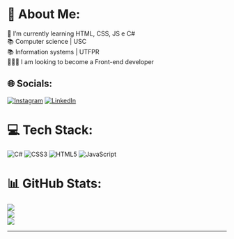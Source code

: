 # 💫 About Me:
🌱 I’m currently learning HTML, CSS, JS e C#<br>📚 Computer science | USC <br>📚 Information systems | UTFPR<br>👩🏻‍💻 I am looking to become a Front-end developer


## 🌐 Socials:
[![Instagram](https://img.shields.io/badge/Instagram-%23E4405F.svg?logo=Instagram&logoColor=white)](https://instagram.com/https://www.instagram.com/maahbatistaa_/) [![LinkedIn](https://img.shields.io/badge/LinkedIn-%230077B5.svg?logo=linkedin&logoColor=white)](https://linkedin.com/in/https://www.linkedin.com/in/mariana-batista-b471441b7/) 

# 💻 Tech Stack:
![C#](https://img.shields.io/badge/c%23-%23239120.svg?style=for-the-badge&logo=c-sharp&logoColor=white) ![CSS3](https://img.shields.io/badge/css3-%231572B6.svg?style=for-the-badge&logo=css3&logoColor=white) ![HTML5](https://img.shields.io/badge/html5-%23E34F26.svg?style=for-the-badge&logo=html5&logoColor=white) ![JavaScript](https://img.shields.io/badge/javascript-%23323330.svg?style=for-the-badge&logo=javascript&logoColor=%23F7DF1E)
# 📊 GitHub Stats:
![](https://github-readme-stats.vercel.app/api?username=MaahBatistaa&theme=dark&hide_border=false&include_all_commits=false&count_private=false)<br/>
![](https://github-readme-streak-stats.herokuapp.com/?user=MaahBatistaa&theme=dark&hide_border=false)<br/>
![](https://github-readme-stats.vercel.app/api/top-langs/?username=MaahBatistaa&theme=dark&hide_border=false&include_all_commits=false&count_private=false&layout=compact)

---
